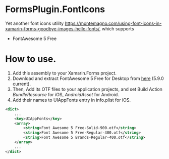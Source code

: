 ﻿# FormsPlugin.FontIcons

Yet another font icons utility <https://montemagno.com/using-font-icons-in-xamarin-forms-goodbye-images-hello-fonts/>,
which supports

* FontAwesome 5 Free

# How to use.

1. Add this assembly to your Xamarin.Forms project.
2. Download and extract FontAwesome 5 Free for Desktop from [here](https://fontawesome.com/download) (5.9.0 current).
3. Then, Add its OTF files to your application projects,
   and set Build Action _BundleResource_ for iOS, _AndroidAsset_ for Android.
4. Add their names to UIAppFonts entry in info.plist for iOS.

```xml
<dict>
    ...
	<key>UIAppFonts</key>
	<array>
		<string>Font Awesome 5 Free-Solid-900.otf</string>
		<string>Font Awesome 5 Free-Regular-400.otf</string>
		<string>Font Awesome 5 Brands-Regular-400.otf</string>
	</array>
	...
</dict>
```
